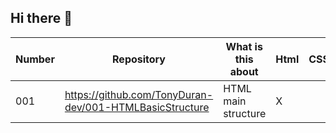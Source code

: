 ## Hi there 👋
|Number|Repository|What is this about| Html | CSS | JavaScript|TypeScript | Phyton| C#| link|
|-------|-------|---------|-------|-----|-------|-------|-------|-------|-------|
|001|https://github.com/TonyDuran-dev/001-HTMLBasicStructure|HTML main structure        |X      |      |      |    |    | |  |

<!--
**TonyDuran-dev/TonyDuran-dev** is a ✨ _special_ ✨ repository because its `README.md` (this file) appears on your GitHub profile.

Here are some ideas to get you started:

- 🔭 I’m currently working on ...
- 🌱 I’m currently learning ...
- 👯 I’m looking to collaborate on ...
- 🤔 I’m looking for help with ...
- 💬 Ask me about ...
- 📫 How to reach me: ...
- 😄 Pronouns: ...
- ⚡ Fun fact: ...
-->
